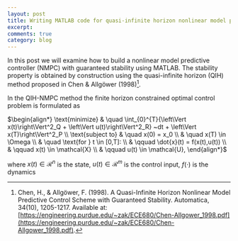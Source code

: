 ```yaml
---
layout: post
title: Writing MATLAB code for quasi-infinite horizon nonlinear model predictive control
excerpt:
comments: true
category: blog
---
```


In this post we will examine how to build a nonlinear model predictive controller (NMPC) with guaranteed stability using MATLAB. The stability property is obtained by construction using the quasi-infinite horizon (QIH) method proposed in Chen & Allgöwer (1998)[^Chen1998].

In the QIH-NMPC method the finite horizon constrained optimal control problem is formulated as

$\begin{align*}
\text{minimize} & \quad \int_{0}^{T}{\left\Vert x(t)\right\Vert^2_Q + \left\Vert u(t)\right\Vert^2_R} ~dt + \left\Vert x(T)\right\Vert^2_P  \\
\text{subject to} & \quad x(0) = x_0 \\
& \quad x(T) \in \Omega \\
& \quad \text{for } t \in [0,T]: \\
& \qquad \dot{x}(t) = f(x(t),u(t)) \\
& \qquad x(t) \in \mathcal{X} \\
& \qquad u(t) \in \mathcal{U},
\end{align*}$

where $x(t) \in \mathcal{R}^n$ is the state, $u(t) \in \mathcal{R}^m$ is the control input, $f(\cdot)$ is the dynamics

[^Chen1998]: Chen, H., & Allgöwer, F. (1998). A Quasi-Infinite Horizon Nonlinear Model Predictive Control Scheme with Guaranteed Stability. Automatica, 34(10), 1205-1217. Available at: [https://engineering.purdue.edu/~zak/ECE680/Chen-Allgower_1998.pdf](https://engineering.purdue.edu/~zak/ECE680/Chen-Allgower_1998.pdf).
